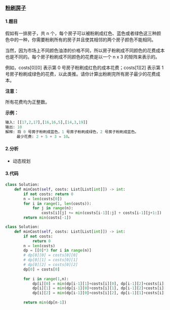 ### [粉刷房子](https://leetcode-cn.com/problems/paint-house/)

#### 1.题目

假如有一排房子，共 n 个，每个房子可以被粉刷成红色、蓝色或者绿色这三种颜色中的一种，你需要粉刷所有的房子并且使其相邻的两个房子颜色不能相同。

当然，因为市场上不同颜色油漆的价格不同，所以房子粉刷成不同颜色的花费成本也是不同的。每个房子粉刷成不同颜色的花费是以一个 n x 3 的矩阵来表示的。

例如，costs[0][0] 表示第 0 号房子粉刷成红色的成本花费；costs[1][2] 表示第 1 号房子粉刷成绿色的花费，以此类推。请你计算出粉刷完所有房子最少的花费成本。

**注意：**

所有花费均为正整数。

**示例：**

```python
输入: [[17,2,17],[16,16,5],[14,3,19]]
输出: 10
解释: 将 0 号房子粉刷成蓝色，1 号房子粉刷成绿色，2 号房子粉刷成蓝色。
     最少花费: 2 + 5 + 3 = 10。
```





#### 2.分析

- 动态规划

#### 3.代码



```python
class Solution:
    def minCost(self, costs: List[List[int]]) -> int:
        if not costs: return 0
        n = len(costs[0])
        for i in range(1, len(costs)):
            for j in range(n):
                costs[i][j] += min(costs[i-1][:j] + costs[i-1][j+1:])
        return min(costs[-1])
```





```python
class Solution:
    def minCost(self, costs: List[List[int]]) -> int:
    	if not costs:
            return 0
        n = len(costs)
        dp = [[0]*3 for i in range(n)]
        # dp[0][0] = costs[0][0]
        # dp[0][1] = costs[0][1]
        # dp[0][2] = costs[0][2]
        dp[0] = costs[0]
        
        for i in range(1,n):
            dp[i][0] = min(dp[i-1][1]+costs[i][0], dp[i-1][2]+costs[i][0])
            dp[i][1] = min(dp[i-1][0]+costs[i][1], dp[i-1][2]+costs[i][1])
            dp[i][2] = min(dp[i-1][0]+costs[i][2], dp[i-1][1]+costs[i][2])
            
        return min(dp[n-1])
    
```

